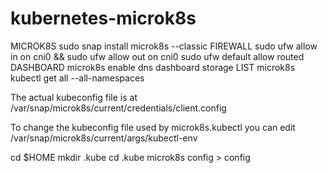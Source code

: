 # kubernetes-microk8s

MICROK8S
sudo snap install microk8s --classic
FIREWALL
sudo ufw allow in on cni0 && sudo ufw allow out on cni0
sudo ufw default allow routed
DASHBOARD
microk8s enable dns dashboard storage
LIST
microk8s kubectl get all --all-namespaces


The actual kubeconfig file is at /var/snap/microk8s/current/credentials/client.config

To change the kubeconfig file used by microk8s.kubectl you can edit /var/snap/microk8s/current/args/kubectl-env



cd $HOME
mkdir .kube
cd .kube
microk8s config > config
